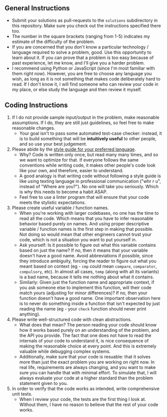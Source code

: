 ## General Instructions

* Submit your solutions as pull-requests to the `solutions` subdirectory in this repository. Make sure you check out the instructions specified there too.
* The number in the square brackets (ranging from 1-5) indicates my estimate of the difficulty of the problem.
* If you are concerned that you don't know a particular technology / language required to solve a problem, good. Use this opportunity to learn about it. If you can prove that a problem is too easy because of past experience, let me know, and I'll give you a harder problem.
* I recommend using Python or JavaScript (since I'm most familiar with them right now). However, you are free to choose any language you wish, as long as it is not something that makes code deliberately hard to read. If I don't know it, I will find someone who can review your code in my place, or else study the language and then review it myself.

## Coding Instructions


1. If I do not provide sample input/output in the problem, make reasonable assumptions. If I do, they are still just guidelines, so feel free to make reasonable changes.
    * Your goal isn't to pass some automated test-case checker: instead, it is to build something that will be __intuitively useful__ to other people, and so use your best judgement.
2. Please abide by the [style guide for your preferred language](https://google.github.io/styleguide/).
    * Why? Code is written only once, but read many many times, and so we want to optimize for that. If everyone follows the same conventions while writing code, it makes other people's code look like your own, and therefore, easier to understand.
    * A good analogy is that writing code without following a style guide is like using texting language in professional communication ("whr r u", instead of "Where are you?"). No one will take you seriously. Which is why this needs to become a habit ASAP.
    * Feel free to use a linter program that will ensure that your code meets the stylistic expectations.
3. Please create useful variable / function names.
    * When you're working with larger codebases, no one has the time to read all the code. Which means that you have to infer reasonable behavior based purely on names. And using proper descriptive variable / function names is the first step in making that possible. Not doing so would mean that other engineers cannot trust your code, which is not a situation you want to put yourself in.
    * Ask yourself: Is it possible to figure out what this variable contains based on just the name? If no, then it means that your variable doesn't have a good name. Avoid abbreviations if possible, since they introduce ambiguity, forcing the reader to figure out what you meant based on context (eg - `cmp` could mean `compare`, `comparator`, `compulsory`, etc). In almost all cases, `temp` (along with all its variants) is a bad name, because it tells me nothing about what it contains.
    * Similarly: Given just the function name and appropriate context, if you ask someone else to implement this function, will their code match yours (adjusting for minor differences)? If no, then your function doesn't have a good name. One important observation here is to never do something inside a function that isn't expected by just reading the name (eg - your `check` function should never print anything).
4. Please write well-structured code with clean abstractions.
    * What does that mean? The person reading your code should know how it works based purely on an understanding of the problem, and the API you provide. The fact that one does not have to read the internals of your code to understand it, is nice consequence of making the reasonable choice at every point. And this is extremely valuable while debugging complex systems.
    * Additionally, make sure that your code is resuable: that it solves more than just the exact problem you are working on right now. In real life, requirements are always changing, and you want to make sure you can handle that with minimal effort. To simulate that, I will always evaluate your code at a higher standard than the problem statement given to you.
5. In order to verify that the code works as intended, write comprehensive unit tests.
    * When I review your code, the tests are the first thing I look at. Without them, I have no reason to believe that the rest of your code works.
